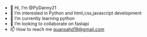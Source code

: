 - 👋 Hi, I’m @PyDanny21
- 👀 I’m interested in Python and html,css,javascript development
- 🌱 I’m currently learning python
- 💞️ I’m looking to collaborate on fastapi
- 📫 How to reach me quansahd19@gmail.com

<!---
PyDanny21/PyDanny21 is a ✨ special ✨ repository because its `README.md` (this file) appears on your GitHub profile.
You can click the Preview link to take a look at your changes.
--->
